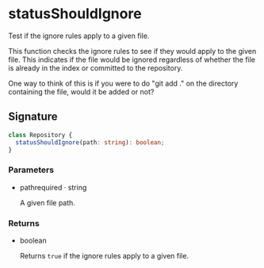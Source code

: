 # statusShouldIgnore

Test if the ignore rules apply to a given file.

This function checks the ignore rules to see if they would apply to the
given file. This indicates if the file would be ignored regardless of
whether the file is already in the index or committed to the repository.

One way to think of this is if you were to do "git add ." on the
directory containing the file, would it be added or not?

## Signature

```ts
class Repository {
  statusShouldIgnore(path: string): boolean;
}
```

### Parameters

<ul class="param-ul">
  <li class="param-li param-li-root">
    <span class="param-name">path</span><span class="param-required">required</span>&nbsp;·&nbsp;<span class="param-type">string</span>
    <br>
    <p class="param-description">A given file path.</p>
  </li>
</ul>

### Returns

<ul class="param-ul">
  <li class="param-li param-li-root">
    <span class="param-type">boolean</span>
    <br>
    <p class="param-description">Returns  <code>true</code>  if the ignore rules apply to a given file.</p>
  </li>
</ul>